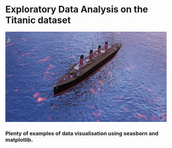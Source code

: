 # Exploratory Data Analysis on the Titanic dataset

![titanic](https://github.com/Koco90/Titanic_EDA/blob/main/titanic-g0c66938a3_1280.jpg)

### Plenty of examples of data visualisation using seasborn and matplotlib.
